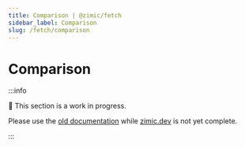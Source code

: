 ```yaml
---
title: Comparison | @zimic/fetch
sidebar_label: Comparison
slug: /fetch/comparison
---
```


# Comparison

:::info

🚧 This section is a work in progress.

Please use the [old documentation](https://github.com/zimicjs/zimic/wiki) while [zimic.dev](https://zimic.dev) is not
yet complete.

:::
